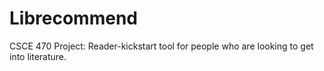 # Librecommend
CSCE 470 Project: Reader-kickstart tool for people who are looking to get into literature.
